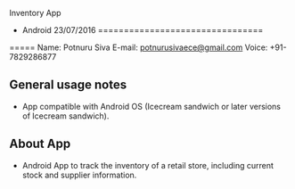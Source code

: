 Inventory App
- Android     23/07/2016
================================

=====
Name: Potnuru Siva
E-mail: potnurusivaece@gmail.com
Voice: +91-7829286877

General usage notes
-------------------
- App compatible with Android OS  (Icecream sandwich or later versions of Icecream   sandwich).


About App
---------
- Android App to track the inventory of a retail store, including current stock and        supplier information.